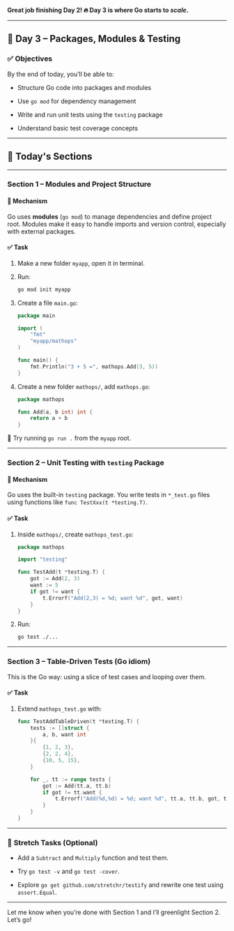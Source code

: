 **Great job finishing Day 2! 🔥 Day 3 is where Go starts to _scale_.**

---

## 📘 **Day 3 – Packages, Modules & Testing**

### ✅ **Objectives**

By the end of today, you’ll be able to:

- Structure Go code into packages and modules
    
- Use `go mod` for dependency management
    
- Write and run unit tests using the `testing` package
    
- Understand basic test coverage concepts
    

---

## 🧩 **Today's Sections**

---

### **Section 1 – Modules and Project Structure**

#### 🚧 Mechanism

Go uses **modules** (`go mod`) to manage dependencies and define project root. Modules make it easy to handle imports and version control, especially with external packages.

#### ✅ Task

1. Make a new folder `myapp`, open it in terminal.
    
2. Run:
    
    ```sh
    go mod init myapp
    ```
    
3. Create a file `main.go`:
    
    ```go
    package main
    
    import (
        "fmt"
        "myapp/mathops"
    )
    
    func main() {
        fmt.Println("3 + 5 =", mathops.Add(3, 5))
    }
    ```
    
4. Create a new folder `mathops/`, add `mathops.go`:
    
    ```go
    package mathops
    
    func Add(a, b int) int {
        return a + b
    }
    ```
    

🧪 Try running `go run .` from the `myapp` root.

---

### **Section 2 – Unit Testing with `testing` Package**

#### 🧠 Mechanism

Go uses the built-in `testing` package. You write tests in `*_test.go` files using functions like `func TestXxx(t *testing.T)`.

#### ✅ Task

1. Inside `mathops/`, create `mathops_test.go`:
    
    ```go
    package mathops
    
    import "testing"
    
    func TestAdd(t *testing.T) {
        got := Add(2, 3)
        want := 5
        if got != want {
            t.Errorf("Add(2,3) = %d; want %d", got, want)
        }
    }
    ```
    
2. Run:
    
    ```sh
    go test ./...
    ```
    

---

### **Section 3 – Table-Driven Tests (Go idiom)**

This is the Go way: using a slice of test cases and looping over them.

#### ✅ Task

1. Extend `mathops_test.go` with:
    
    ```go
    func TestAddTableDriven(t *testing.T) {
        tests := []struct {
            a, b, want int
        }{
            {1, 2, 3},
            {2, 2, 4},
            {10, 5, 15},
        }
    
        for _, tt := range tests {
            got := Add(tt.a, tt.b)
            if got != tt.want {
                t.Errorf("Add(%d,%d) = %d; want %d", tt.a, tt.b, got, tt.want)
            }
        }
    }
    ```
    

---

### 🧪 **Stretch Tasks (Optional)**

- Add a `Subtract` and `Multiply` function and test them.
    
- Try `go test -v` and `go test -cover`.
    
- Explore `go get github.com/stretchr/testify` and rewrite one test using `assert.Equal`.
    

---

Let me know when you’re done with Section 1 and I’ll greenlight Section 2. Let’s go!